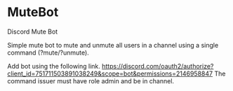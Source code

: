 # MuteBot
Discord Mute Bot

Simple mute bot to mute and unmute all users in a channel using a single command (?mute/?unmute).

Add bot using the following link.
https://discord.com/oauth2/authorize?client_id=751711503891038249&scope=bot&permissions=2146958847
The command issuer must have role admin and be in channel.
